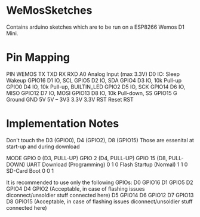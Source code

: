 # WeMosSketches
Contains arduino sketches which are to be run on a ESP8266 Wemos D1 Mini.

# Pin Mapping
PIN WEMOS
TX	TXD
RX	RXD
A0	Analog Input (max 3.3V)
D0	IO: Sleep Wakeup GPIO16
D1	IO, SCL	GPIO5
D2	IO, SDA	GPIO4
D3	IO, 10k Pull-up	GPIO0
D4	IO, 10k Pull-up, BUILTIN_LED	GPIO2
D5	IO, SCK	GPIO14
D6	IO, MISO	GPIO12
D7	IO, MOSI	GPIO13
D8	IO, 10k Pull-down, SS	GPIO15
G	Ground	GND
5V	5V	–
3V3	3.3V	3.3V
RST	Reset	RST

# Implementation Notes
Don't touch the D3 (GPIO0), D4 (GPIO2), D8 (GPIO15)
Those are essenital at start-up and during download

MODE							GPIO 0 (D3, PULL-UP)	GPIO 2 (D4, PULL-UP)	GPIO 15 (D8, PULL-DOWN)
UART Download (Programming)		0						1						0
Flash Startup (Normal)			1						1						0
SD-Card Boot					0						0						1

It is recommended to use only the following GPIOs:
D0 GPIO16
D1 GPIO5
D2 GPIO4
D4 GPIO2 (Acceptable, in case of flashing issues diconnect/unsoldier stuff connected here)
D5 GPIO14
D6 GPIO12
D7 GPIO13
D8 GPIO15 (Acceptable, in case of flashing issues diconnect/unsoldier stuff connected here)